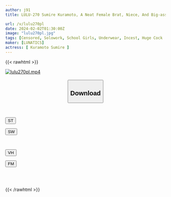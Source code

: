 ```yaml
---
author: j91
title: LULU-270 Sumire Kuramoto, A Neat Female Brat, Niece, And Big-assed Schoolgirl Who Keeps Teasing Her Uncle Who Caught Voyeurism Until His Big Dick Becomes Stupid And Scolds Him Over And Over Again To Make Him Ejaculate

url: /v/lulu270pl
date: 2024-02-02T01:30:00Z
image: "lulu270pl.jpg"
tags: [Censored, Solowork, School Girls, Underwear, Incest, Huge Cock	]
maker: [LUNATICS]
actress: [ Kuramoto Sumire ]
---
```



{{< rawhtml >}}

<div class="video" data-videoid="jAllMpP4ekczylW">
    <a href="javascript:;">
        <img src="/v/lulu270pl/lulu270pl.jpg" width="WIDTH" height="HEIGHT" alt="lulu270pl.mp4" loading="lazy">
    </a>
</div>

<script type="text/javascript" src="https://j91.asia/asset/on-demand-st.js"></script>

<br>
  <link rel="stylesheet" href="https://j91.asia/asset/bs5.css">
  
  <center>
  <button class="btn btn-primary" type="button" data-bs-toggle="collapse" data-bs-target=".multi-collapse" aria-expanded="false" aria-controls="multiCollapseExample1 multiCollapseExample2"><h2>Download</h2></button></center>
</p>
<div class="row">
  <div class="col">
    <div class="collapse multi-collapse" id="multiCollapseExample1">
      <div class="card card-body">
	      	      <br>
<div class="buttons">  
<p><a href="https://streamtape.to/v/jAllMpP4ekczylW" target="_blank"><button class="btn-hover color-3"><i class="fa fa-download"></i> ST</button></a></p>
<p><a href="https://flaswish.com/c3rjpeylbxgt" target="_blank"><button class="btn-hover color-2"><i class="fa fa-download"></i> SW</button></a></p></div>
    </div>
  </div>
</div>
  <div class="col">
    <div class="collapse multi-collapse" id="multiCollapseExample2">
      <div class="card card-body">
	      <br>
<div class="buttons">
<p><a href="https://vidhidepro.com/f/l9wm6xbgyscv" target="_blank"><button class="btn-hover color-9"><i class="fa fa-download"></i> VH</button></a></p>
<p><a href="https://filemoon.sx/d/35irzor56boz" target="_blank"><button class="btn-hover color-8"><i class="fa fa-download"></i> FM</button></a></p></div>
<br><br>
      </div>
    </div>
  </div>
</div>

{{< /rawhtml >}}